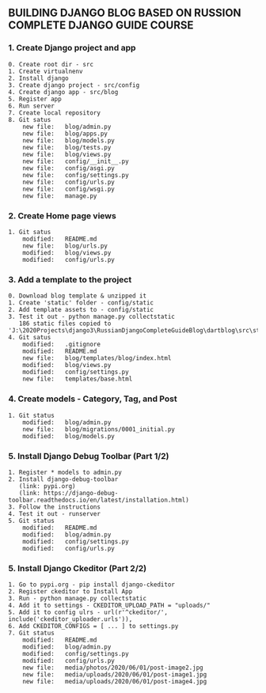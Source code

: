 ## BUILDING DJANGO BLOG BASED ON RUSSION COMPLETE DJANGO GUIDE COURSE

### 1. Create Django project and app

    0. Create root dir - src
    1. Create virtualnenv
    2. Install django
    3. Create django project - src/config
    4. Create django app - src/blog
    5. Register app
    6. Run server
    7. Create local repository
    8. Git satus
        new file:   blog/admin.py
        new file:   blog/apps.py
        new file:   blog/models.py
        new file:   blog/tests.py
        new file:   blog/views.py
        new file:   config/__init__.py
        new file:   config/asgi.py
        new file:   config/settings.py
        new file:   config/urls.py
        new file:   config/wsgi.py
        new file:   manage.py
        
### 2. Create Home page views
    1. Git satus
        modified:   README.md
        new file:   blog/urls.py
        modified:   blog/views.py
        modified:   config/urls.py

### 3. Add a template to the project

    0. Download blog template & unzipped it
    1. Create 'static' folder - config/static
    2. Add template assets to - config/static
    3. Test it out - python manage.py collectstatic 
       186 static files copied to 'J:\2020Projects\django3\RussianDjangoCompleteGuideBlog\dartblog\src\static'
    4. Git satus
        modified:   .gitignore
        modified:   README.md
        new file:   blog/templates/blog/index.html
        modified:   blog/views.py
        modified:   config/settings.py
        new file:   templates/base.html
        
### 4. Create models - Category, Tag, and Post

    1. Git status
        modified:   blog/admin.py
        new file:   blog/migrations/0001_initial.py
        modified:   blog/models.py
       
       
### 5. Install Django Debug Toolbar (Part 1/2)

    1. Register * models to admin.py
    2. Install django-debug-toolbar
       (link: pypi.org)
       (link: https://django-debug-toolbar.readthedocs.io/en/latest/installation.html)
    3. Follow the instructions
    4. Test it out - runserver
    5. Git status
        modified:   README.md
        modified:   blog/admin.py
        modified:   config/settings.py
        modified:   config/urls.py

### 5. Install Django Ckeditor (Part 2/2)

    1. Go to pypi.org - pip install django-ckeditor
    2. Register ckeditor to Install App
    3. Run - python manage.py collectstatic
    4. Add it to settings - CKEDITOR_UPLOAD_PATH = "uploads/"
    5. Add it to config ulrs - url(r'^ckeditor/', include('ckeditor_uploader.urls')),     
    6. Add CKEDITOR_CONFIGS = [ ... ] to settings.py 
    7. Git status
        modified:   README.md
        modified:   blog/admin.py
        modified:   config/settings.py
        modified:   config/urls.py
        new file:   media/photos/2020/06/01/post-image2.jpg
        new file:   media/uploads/2020/06/01/post-image1.jpg
        new file:   media/uploads/2020/06/01/post-image4.jpg
